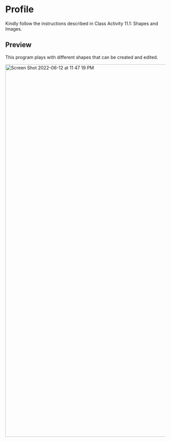 # Profile
Kindly follow the instructions described in Class Activity 11.1: Shapes and Images.

## Preview

This program plays with different shapes that can be created and edited.

<img width="1170" alt="Screen Shot 2022-06-12 at 11 47 19 PM" src="https://user-images.githubusercontent.com/36967168/173295491-fe473abb-37dc-4ea1-b537-f5073872a6cb.png">
